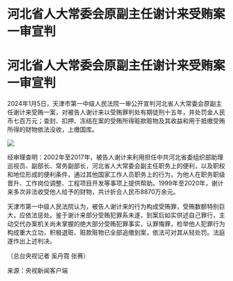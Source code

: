 # 河北省人大常委会原副主任谢计来受贿案一审宣判

# 河北省人大常委会原副主任谢计来受贿案一审宣判

2024年1月5日，天津市第一中级人民法院一审公开宣判河北省人大常委会原副主任谢计来受贿一案，对被告人谢计来以受贿罪判处有期徒刑十五年，并处罚金人民币七百万元；查封、扣押、冻结在案的受贿所得赃款赃物及其收益和用于抵缴受贿所得的财物依法没收，上缴国库。

![](https://inews.gtimg.com/om_bt/OX4bqfZu9SRhTek7zcXALOFpd3_wQsOHHugG1VEuEHkI0AA/1000)

经审理查明：2002年至2017年，被告人谢计来利用担任中共河北省委组织部助理巡视员、副部长、常务副部长，河北省人大常委会副主任职务上的便利，以及职权和地位形成的便利条件，通过其他国家工作人员职务上的行为，为他人在职务职级晋升、工作岗位调整、工程项目开发等事项上提供帮助。1999年至2020年，谢计来多次非法收受他人给予的财物，共计折合人民币8870万余元。

天津市第一中级人民法院认为，被告人谢计来的行为构成受贿罪，受贿数额特别巨大，应依法惩处。鉴于谢计来部分受贿犯罪系未遂，到案后如实供述自己罪行，主动交代办案机关尚未掌握的绝大部分受贿犯罪事实，认罪悔罪，检举他人犯罪行为构成重大立功，积极退赃、赃款赃物已全部追缴到案，依法可对其从轻处罚。法庭遂作出上述判决。

（总台央视记者 奚丹霓 张赛）

来源：央视新闻客户端

